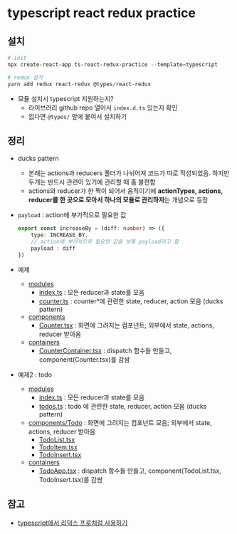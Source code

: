 # typescript react redux practice

## 설치

```powershell
# init
npx create-react-app ts-react-redux-practice --template=typescript

# redux 설치
yarn add redux react-redux @types/react-redux
```
* 모듈 설치시 typescript 지원하는지?
    * 라이브러리 github repo 열어서 ```index.d.ts``` 있는지 확인
    * 없다면 ```@types/``` 앞에 붙여서 설치하기

## 정리

* ducks pattern
    * 본래는 actions과 reducers 폴더가 나뉘어져 코드가 따로 작성되었음. 하지만 두개는 반드시 관련이 있기에 관리할 때 좀 불편함
    * actions와 reducer가 한 짝이 되어서 움직이기에 **actionTypes, actions, reducer를 한 곳으로 모아서 하나의 모듈로 관리하자**는 개념으로 등장

* ```payload``` : action에 부가적으로 필요한 값
    ```ts
    export const increaseBy = (diff: number) => ({
        type: INCREASE_BY,
        // action에 부가적으로 필요한 값을 보통 payload라고 함
        payload : diff
    })
    ```

* 예제
    * [modules](./src/modules)
        * [index.ts](./src/modules/index.ts) : 모든 reducer과 state를 모음
        * [counter.ts](./src/modules/counter.ts) : counter*에 관련한 state, reducer, action 모음 (ducks pattern)
    * [components](./src/components)
        * [Counter.tsx](./src/components/Counter.tsx) : 화면에 그려지는 컴포넌트; 외부에서 state, actions, reducer 받아옴
    * [containers](./src/containers)
        * [CounterContainer.tsx](./src/containers/CounterContainer.tsx) : dispatch 함수들 만들고, component(Counter.tsx)를 감쌈

* 예제2 : todo
    * [modules](./src/modules)
        * [index.ts](./src/modules/index.ts) : 모든 reducer과 state를 모음
        * [todos.ts](./src/modules/todos.ts) : todo 에 관련한 state, reducer, action 모음 (ducks pattern)
    * [components/Todo](./src/components/Todo) : 화면에 그려지는 컴포넌트 모음; 외부에서 state, actions, reducer 받아옴
        * [TodoList.tsx](./src/components/Todo/TodoList.tsx)
        * [TodoItem.tsx](./src/components/Todo/TodoItem.tsx)
        * [TodoInsert.tsx](./src/components/Todo/TodoInsert.tsx)
    * [containers](./src/containers)
        * [TodoApp.tsx](./src/containers/TodoApp.tsx) : dispatch 함수들 만들고, component(TodoList.tsx, TodoInsert.tsx)를 감쌈

## 참고
* [typescript에서 리덕스 프로처럼 사용하기](https://react.vlpt.us/using-typescript/05-ts-redux.html)